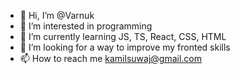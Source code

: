 - 👋 Hi, I’m @Varnuk
- 👀 I’m interested in programming
- 🌱 I’m currently learning JS, TS, React, CSS, HTML
- 💞️ I’m looking for a way to improve my fronted skills
- 📫 How to reach me kamilsuwaj@gmail.com

<!---
Varnuk/Varnuk is a ✨ special ✨ repository because its `README.md` (this file) appears on your GitHub profile.
You can click the Preview link to take a look at your changes.
--->
